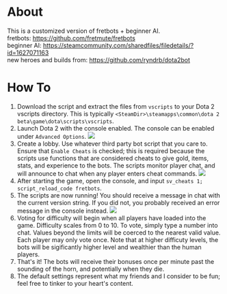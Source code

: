 # About
This is a customized version of fretbots + beginner AI.  
fretbots: https://github.com/fretmute/fretbots   
beginner AI: https://steamcommunity.com/sharedfiles/filedetails/?id=1627071163  
new heroes and builds from: https://github.com/ryndrb/dota2bot  

# How To
1. Download the script and extract the files from `vscripts` to your Dota 2 vscripts directory.
This is typically `<SteamDir>\steamapps\common\dota 2 beta\game\dota\scripts\vscripts`.
2. Launch Dota 2 with the console enabled. The console can be enabled under `Advanced Options`.
![](https://github.com/fretmute/fretbots/blob/master/images/EnableConsole.png)
3. Create a lobby. Use whatever third party bot script that you care to. Ensure that `Enable Cheats` is checked; this is required because the scripts use functions that are considered cheats to give gold, items, stats, and experience to the bots. The scripts monitor player chat, and will announce to chat when any player enters cheat commands.
![](https://github.com/fretmute/fretbots/blob/master/images/EnableCheats.png)
4. After starting the game, open the console, and input `sv_cheats 1; script_reload_code fretbots`.
5. The scripts are now running! You should receive a message in chat with the current version string.  If you did not, you probably received an error message in the console instead.
![](https://github.com/fretmute/fretbots/blob/master/images/FretBotsWelcome.png)
6. Voting for difficulty will begin when all players have loaded into the game.  Difficulty scales from 0 to 10. To vote, simply type a number into chat. Values beyond the limits will be coerced to the nearest valid value. Each player may only vote once. Note that at higher difficuty levels, the bots will be sigificantly higher level and wealthier than the human players.
7. That's it! The bots will receive their bonuses once per minute past the sounding of the horn, and potentially when they die.  
8. The default settings represent what my friends and I consider to be fun; feel free to tinker to your heart's content.  

